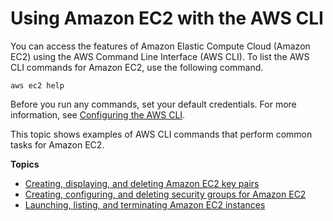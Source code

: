 # Using Amazon EC2 with the AWS CLI<a name="cli-services-ec2"></a>

You can access the features of Amazon Elastic Compute Cloud \(Amazon EC2\) using the AWS Command Line Interface \(AWS CLI\)\. To list the AWS CLI commands for Amazon EC2, use the following command\.

```
aws ec2 help
```

Before you run any commands, set your default credentials\. For more information, see [Configuring the AWS CLI](cli-chap-configure.md)\.

This topic shows examples of AWS CLI commands that perform common tasks for Amazon EC2\.

**Topics**
+ [Creating, displaying, and deleting Amazon EC2 key pairs](cli-services-ec2-keypairs.md)
+ [Creating, configuring, and deleting security groups for Amazon EC2](cli-services-ec2-sg.md)
+ [Launching, listing, and terminating Amazon EC2 instances](cli-services-ec2-instances.md)